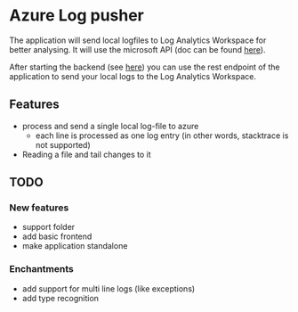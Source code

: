 # Azure Log pusher

The application will send local logfiles to Log Analytics Workspace for better analysing. It will use the microsoft API (doc can be found [here](https://docs.microsoft.com/en-us/azure/azure-monitor/logs/data-collector-api)).

After starting the backend (see [here](backend/readme.md)) you can use the rest endpoint of the application to send your
local logs to the Log Analytics Workspace. 

## Features
- process and send a single local log-file to azure 
  - each line is processed as one log entry (in other words, stacktrace is not supported)
- Reading a file and tail changes to it

## TODO

### New features
- support folder
- add basic frontend
- make application standalone

### Enchantments
- add support for multi line logs (like exceptions) 
- add type recognition
